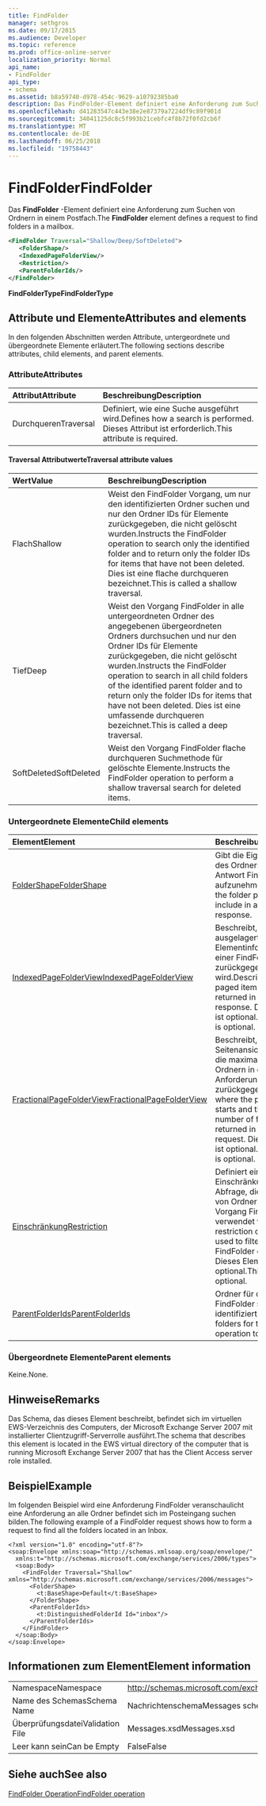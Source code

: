 ```yaml
---
title: FindFolder
manager: sethgros
ms.date: 09/17/2015
ms.audience: Developer
ms.topic: reference
ms.prod: office-online-server
localization_priority: Normal
api_name:
- FindFolder
api_type:
- schema
ms.assetid: b8a59740-d978-454c-9629-a10792385ba0
description: Das FindFolder-Element definiert eine Anforderung zum Suchen von Ordnern in einem Postfach.
ms.openlocfilehash: d41283547c443e38e2e87379a7224df9c89f901d
ms.sourcegitcommit: 34041125dc8c5f993b21cebfc4f8b72f0fd2cb6f
ms.translationtype: MT
ms.contentlocale: de-DE
ms.lasthandoff: 06/25/2018
ms.locfileid: "19758443"
---
```

# <a name="findfolder"></a><span data-ttu-id="a8528-103">FindFolder</span><span class="sxs-lookup"><span data-stu-id="a8528-103">FindFolder</span></span>

<span data-ttu-id="a8528-104">Das **FindFolder** -Element definiert eine Anforderung zum Suchen von Ordnern in einem Postfach.</span><span class="sxs-lookup"><span data-stu-id="a8528-104">The **FindFolder** element defines a request to find folders in a mailbox.</span></span> 
  
```xml
<FindFolder Traversal="Shallow/Deep/SoftDeleted">
   <FolderShape/>
   <IndexedPageFolderView/>
   <Restriction/>
   <ParentFolderIds/>
</FindFolder>
```

 <span data-ttu-id="a8528-105">**FindFolderType**</span><span class="sxs-lookup"><span data-stu-id="a8528-105">**FindFolderType**</span></span>
## <a name="attributes-and-elements"></a><span data-ttu-id="a8528-106">Attribute und Elemente</span><span class="sxs-lookup"><span data-stu-id="a8528-106">Attributes and elements</span></span>

<span data-ttu-id="a8528-107">In den folgenden Abschnitten werden Attribute, untergeordnete und übergeordnete Elemente erläutert.</span><span class="sxs-lookup"><span data-stu-id="a8528-107">The following sections describe attributes, child elements, and parent elements.</span></span>
  
### <a name="attributes"></a><span data-ttu-id="a8528-108">Attribute</span><span class="sxs-lookup"><span data-stu-id="a8528-108">Attributes</span></span>

|<span data-ttu-id="a8528-109">**Attribut**</span><span class="sxs-lookup"><span data-stu-id="a8528-109">**Attribute**</span></span>|<span data-ttu-id="a8528-110">**Beschreibung**</span><span class="sxs-lookup"><span data-stu-id="a8528-110">**Description**</span></span>|
|:-----|:-----|
|<span data-ttu-id="a8528-111">Durchqueren</span><span class="sxs-lookup"><span data-stu-id="a8528-111">Traversal</span></span>  <br/> |<span data-ttu-id="a8528-112">Definiert, wie eine Suche ausgeführt wird.</span><span class="sxs-lookup"><span data-stu-id="a8528-112">Defines how a search is performed.</span></span> <span data-ttu-id="a8528-113">Dieses Attribut ist erforderlich.</span><span class="sxs-lookup"><span data-stu-id="a8528-113">This attribute is required.</span></span>  <br/> |
   
#### <a name="traversal-attribute-values"></a><span data-ttu-id="a8528-114">Traversal Attributwerte</span><span class="sxs-lookup"><span data-stu-id="a8528-114">Traversal attribute values</span></span>

|<span data-ttu-id="a8528-115">**Wert**</span><span class="sxs-lookup"><span data-stu-id="a8528-115">**Value**</span></span>|<span data-ttu-id="a8528-116">**Beschreibung**</span><span class="sxs-lookup"><span data-stu-id="a8528-116">**Description**</span></span>|
|:-----|:-----|
|<span data-ttu-id="a8528-117">Flach</span><span class="sxs-lookup"><span data-stu-id="a8528-117">Shallow</span></span>  <br/> |<span data-ttu-id="a8528-118">Weist den FindFolder Vorgang, um nur den identifizierten Ordner suchen und nur den Ordner IDs für Elemente zurückgegeben, die nicht gelöscht wurden.</span><span class="sxs-lookup"><span data-stu-id="a8528-118">Instructs the FindFolder operation to search only the identified folder and to return only the folder IDs for items that have not been deleted.</span></span> <span data-ttu-id="a8528-119">Dies ist eine flache durchqueren bezeichnet.</span><span class="sxs-lookup"><span data-stu-id="a8528-119">This is called a shallow traversal.</span></span>  <br/> |
|<span data-ttu-id="a8528-120">Tief</span><span class="sxs-lookup"><span data-stu-id="a8528-120">Deep</span></span>  <br/> |<span data-ttu-id="a8528-121">Weist den Vorgang FindFolder in alle untergeordneten Ordner des angegebenen übergeordneten Ordners durchsuchen und nur den Ordner IDs für Elemente zurückgegeben, die nicht gelöscht wurden.</span><span class="sxs-lookup"><span data-stu-id="a8528-121">Instructs the FindFolder operation to search in all child folders of the identified parent folder and to return only the folder IDs for items that have not been deleted.</span></span> <span data-ttu-id="a8528-122">Dies ist eine umfassende durchqueren bezeichnet.</span><span class="sxs-lookup"><span data-stu-id="a8528-122">This is called a deep traversal.</span></span>  <br/> |
|<span data-ttu-id="a8528-123">SoftDeleted</span><span class="sxs-lookup"><span data-stu-id="a8528-123">SoftDeleted</span></span>  <br/> |<span data-ttu-id="a8528-124">Weist den Vorgang FindFolder flache durchqueren Suchmethode für gelöschte Elemente.</span><span class="sxs-lookup"><span data-stu-id="a8528-124">Instructs the FindFolder operation to perform a shallow traversal search for deleted items.</span></span>  <br/> |
   
### <a name="child-elements"></a><span data-ttu-id="a8528-125">Untergeordnete Elemente</span><span class="sxs-lookup"><span data-stu-id="a8528-125">Child elements</span></span>

|<span data-ttu-id="a8528-126">**Element**</span><span class="sxs-lookup"><span data-stu-id="a8528-126">**Element**</span></span>|<span data-ttu-id="a8528-127">**Beschreibung**</span><span class="sxs-lookup"><span data-stu-id="a8528-127">**Description**</span></span>|
|:-----|:-----|
|[<span data-ttu-id="a8528-128">FolderShape</span><span class="sxs-lookup"><span data-stu-id="a8528-128">FolderShape</span></span>](foldershape.md) <br/> |<span data-ttu-id="a8528-129">Gibt die Eigenschaften des Ordners in einer Antwort FindFolder aufzunehmen.</span><span class="sxs-lookup"><span data-stu-id="a8528-129">Identifies the folder properties to include in a FindFolder response.</span></span>  <br/> |
|[<span data-ttu-id="a8528-130">IndexedPageFolderView</span><span class="sxs-lookup"><span data-stu-id="a8528-130">IndexedPageFolderView</span></span>](indexedpagefolderview.md) <br/> |<span data-ttu-id="a8528-131">Beschreibt, wie ausgelagerten Elementinformationen in einer FindFolder Antwort zurückgegeben wird.</span><span class="sxs-lookup"><span data-stu-id="a8528-131">Describes how paged item information is returned in a FindFolder response.</span></span> <span data-ttu-id="a8528-132">Dieses Element ist optional.</span><span class="sxs-lookup"><span data-stu-id="a8528-132">This element is optional.</span></span>  <br/> |
|[<span data-ttu-id="a8528-133">FractionalPageFolderView</span><span class="sxs-lookup"><span data-stu-id="a8528-133">FractionalPageFolderView</span></span>](fractionalpagefolderview.md) <br/> |<span data-ttu-id="a8528-134">Beschreibt, in der Seitenansicht startet und die maximale Anzahl von Ordnern in einer Anforderung FindFolder zurückgegeben.</span><span class="sxs-lookup"><span data-stu-id="a8528-134">Describes where the paged view starts and the maximum number of folders returned in a FindFolder request.</span></span> <span data-ttu-id="a8528-135">Dieses Element ist optional.</span><span class="sxs-lookup"><span data-stu-id="a8528-135">This element is optional.</span></span>  <br/> |
|[<span data-ttu-id="a8528-136">Einschränkung</span><span class="sxs-lookup"><span data-stu-id="a8528-136">Restriction</span></span>](restriction.md) <br/> |<span data-ttu-id="a8528-137">Definiert eine Einschränkung oder Abfrage, die zum Filtern von Ordnern in einem Vorgang FindFolder verwendet wird.</span><span class="sxs-lookup"><span data-stu-id="a8528-137">Defines a restriction or query that is used to filter folders in a FindFolder operation.</span></span> <span data-ttu-id="a8528-138">Dieses Element ist optional.</span><span class="sxs-lookup"><span data-stu-id="a8528-138">This element is optional.</span></span>  <br/> |
|[<span data-ttu-id="a8528-139">ParentFolderIds</span><span class="sxs-lookup"><span data-stu-id="a8528-139">ParentFolderIds</span></span>](parentfolderids.md) <br/> |<span data-ttu-id="a8528-140">Ordner für den Vorgang FindFolder suchen identifiziert.</span><span class="sxs-lookup"><span data-stu-id="a8528-140">Identifies folders for the FindFolder operation to search.</span></span>  <br/> |
   
### <a name="parent-elements"></a><span data-ttu-id="a8528-141">Übergeordnete Elemente</span><span class="sxs-lookup"><span data-stu-id="a8528-141">Parent elements</span></span>

<span data-ttu-id="a8528-142">Keine.</span><span class="sxs-lookup"><span data-stu-id="a8528-142">None.</span></span>
  
## <a name="remarks"></a><span data-ttu-id="a8528-143">Hinweise</span><span class="sxs-lookup"><span data-stu-id="a8528-143">Remarks</span></span>

<span data-ttu-id="a8528-144">Das Schema, das dieses Element beschreibt, befindet sich im virtuellen EWS-Verzeichnis des Computers, der Microsoft Exchange Server 2007 mit installierter Clientzugriff-Serverrolle ausführt.</span><span class="sxs-lookup"><span data-stu-id="a8528-144">The schema that describes this element is located in the EWS virtual directory of the computer that is running Microsoft Exchange Server 2007 that has the Client Access server role installed.</span></span>
  
## <a name="example"></a><span data-ttu-id="a8528-145">Beispiel</span><span class="sxs-lookup"><span data-stu-id="a8528-145">Example</span></span>

<span data-ttu-id="a8528-146">Im folgenden Beispiel wird eine Anforderung FindFolder veranschaulicht eine Anforderung an alle Ordner befindet sich im Posteingang suchen bilden.</span><span class="sxs-lookup"><span data-stu-id="a8528-146">The following example of a FindFolder request shows how to form a request to find all the folders located in an Inbox.</span></span>
  
```
<?xml version="1.0" encoding="utf-8"?>
<soap:Envelope xmlns:soap="http://schemas.xmlsoap.org/soap/envelope/"
  xmlns:t="http://schemas.microsoft.com/exchange/services/2006/types">
  <soap:Body>
    <FindFolder Traversal="Shallow" xmlns="http://schemas.microsoft.com/exchange/services/2006/messages">
      <FolderShape>
        <t:BaseShape>Default</t:BaseShape>
      </FolderShape>
      <ParentFolderIds>
        <t:DistinguishedFolderId Id="inbox"/>
      </ParentFolderIds>
    </FindFolder>
  </soap:Body>
</soap:Envelope>
```

## <a name="element-information"></a><span data-ttu-id="a8528-147">Informationen zum Element</span><span class="sxs-lookup"><span data-stu-id="a8528-147">Element information</span></span>

|||
|:-----|:-----|
|<span data-ttu-id="a8528-148">Namespace</span><span class="sxs-lookup"><span data-stu-id="a8528-148">Namespace</span></span>  <br/> |http://schemas.microsoft.com/exchange/services/2006/messages  <br/> |
|<span data-ttu-id="a8528-149">Name des Schemas</span><span class="sxs-lookup"><span data-stu-id="a8528-149">Schema Name</span></span>  <br/> |<span data-ttu-id="a8528-150">Nachrichtenschema</span><span class="sxs-lookup"><span data-stu-id="a8528-150">Messages schema</span></span>  <br/> |
|<span data-ttu-id="a8528-151">Überprüfungsdatei</span><span class="sxs-lookup"><span data-stu-id="a8528-151">Validation File</span></span>  <br/> |<span data-ttu-id="a8528-152">Messages.xsd</span><span class="sxs-lookup"><span data-stu-id="a8528-152">Messages.xsd</span></span>  <br/> |
|<span data-ttu-id="a8528-153">Leer kann sein</span><span class="sxs-lookup"><span data-stu-id="a8528-153">Can be Empty</span></span>  <br/> |<span data-ttu-id="a8528-154">False</span><span class="sxs-lookup"><span data-stu-id="a8528-154">False</span></span>  <br/> |
   
## <a name="see-also"></a><span data-ttu-id="a8528-155">Siehe auch</span><span class="sxs-lookup"><span data-stu-id="a8528-155">See also</span></span>



[<span data-ttu-id="a8528-156">FindFolder Operation</span><span class="sxs-lookup"><span data-stu-id="a8528-156">FindFolder operation</span></span>](findfolder-operation.md)

